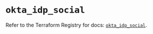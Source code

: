 # `okta_idp_social`

Refer to the Terraform Registry for docs: [`okta_idp_social`](https://registry.terraform.io/providers/okta/okta/4.9.0/docs/resources/idp_social).
